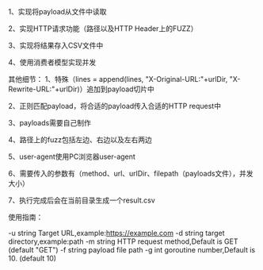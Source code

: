 1、实现将payload从文件中读取

2、实现HTTP请求功能（路径以及HTTP Header上的FUZZ）

3、实现将结果存入CSV文件中

4、使用消费者模型实现并发


其他细节：
1、特殊（lines = append(lines, "X-Original-URL:"+urlDir, "X-Rewrite-URL:"+urlDir)）追加到payload切片中

2、正则匹配payload，将合适的payload传入合适的HTTP request中

3、payloads需要自己制作

4、路径上的fuzz包括左边、右边以及左右两边

5、user-agent使用PC浏览器user-agent

6、需要传入的参数有（method、url、urlDir、filepath（payloads文件），并发大小）

7、执行完成后会在当前目录生成一个result.csv


使用指南：

  -u string
        Target URL,example:https://example.com
  -d string
        target directory,example:path
  -m string
        HTTP request method,Default is GET (default "GET")
  -f string
        payload file path
  -g int
        goroutine number,Default is 10. (default 10)
